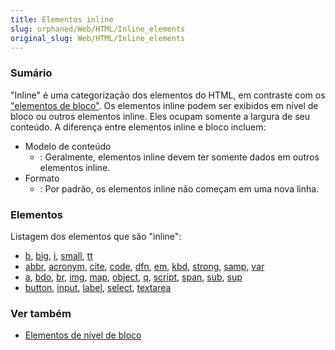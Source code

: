 ```yaml
---
title: Elementos inline
slug: orphaned/Web/HTML/Inline_elements
original_slug: Web/HTML/Inline_elements
---
```


### Sumário

"Inline" é uma categorização dos elementos do HTML, em contraste com os ["elementos de bloco"](/pt-BR/docs/HTML/Block-level_elements). Os elementos inline podem ser exibidos em nível de bloco ou outros elementos inline. Eles ocupam somente a largura de seu conteúdo. A diferença entre elementos inline e bloco incluem:

- Modelo de conteúdo
  - : Geralmente, elementos inline devem ter somente dados em outros elementos inline.
- Formato
  - : Por padrão, os elementos inline não começam em uma nova linha.

### Elementos

Listagem dos elementos que são "inline":

- [b](/pt-BR/HTML/Element/b), [big](/pt-BR/HTML/Element/big), [i](/pt-BR/HTML/Element/i), [small](/pt-BR/HTML/Element/small), [tt](/pt-BR/HTML/Element/tt)
- [abbr](/pt-BR/HTML/Element/abbr), [acronym](/pt-BR/HTML/Element/acronym), [cite](/pt-BR/HTML/Element/cite), [code](/pt-BR/HTML/Element/code), [dfn](/pt-BR/HTML/Element/dfn), [em](/pt-BR/HTML/Element/em), [kbd](/pt-BR/HTML/Element/kbd), [strong](/pt-BR/HTML/Element/strong), [samp](/pt-BR/HTML/Element/samp), [var](/pt-BR/HTML/Element/var)
- [a](/pt-BR/HTML/Element/a), [bdo](/pt-BR/HTML/Element/bdo), [br](/pt-BR/HTML/Element/br), [img](/En/HTML/Element/Img), [map](/pt-BR/HTML/Element/map), [object](/pt-BR/HTML/Element/object), [q](/pt-BR/HTML/Element/q), [script](/En/HTML/Element/Script), [span](/pt-BR/HTML/Element/span), [sub](/pt-BR/HTML/Element/sub), [sup](/pt-BR/HTML/Element/sup)
- [button](/pt-BR/HTML/Element/button), [input](/pt-BR/HTML/Element/Input), [label](/pt-BR/HTML/Element/label), [select](/pt-BR/HTML/Element/select), [textarea](/pt-BR/HTML/Element/textarea)

### Ver também

- [Elementos de nível de bloco](/pt-BR/HTML/Block-level_elements)
